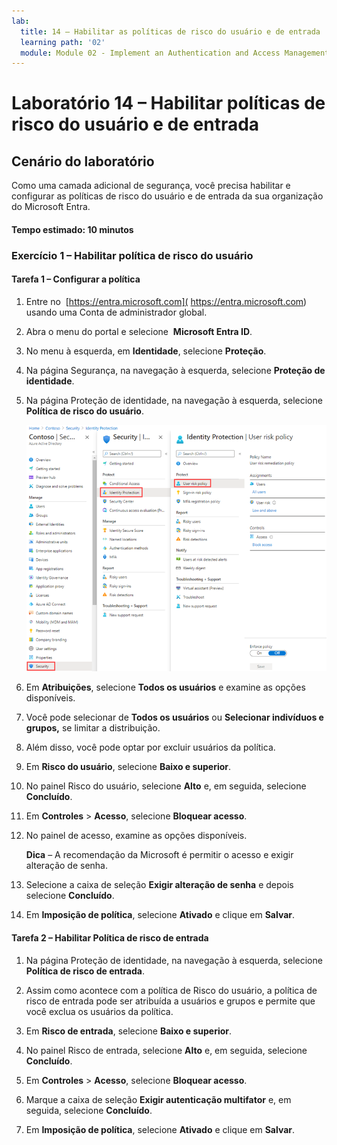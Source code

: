 ```yaml
---
lab:
  title: 14 – Habilitar as políticas de risco do usuário e de entrada
  learning path: '02'
  module: Module 02 - Implement an Authentication and Access Management Solution
---
```


# Laboratório 14 – Habilitar políticas de risco do usuário e de entrada

## Cenário do laboratório

Como uma camada adicional de segurança, você precisa habilitar e configurar as políticas de risco do usuário e de entrada da sua organização do Microsoft Entra.

#### Tempo estimado: 10 minutos


### Exercício 1 – Habilitar política de risco do usuário

#### Tarefa 1 – Configurar a política

1. Entre no  [https://entra.microsoft.com]( https://entra.microsoft.com) usando uma Conta de administrador global.

2. Abra o menu do portal e selecione  **Microsoft Entra ID**.

3. No menu à esquerda, em **Identidade**, selecione **Proteção**.

4. Na página Segurança, na navegação à esquerda, selecione **Proteção de identidade**.

5. Na página Proteção de identidade, na navegação à esquerda, selecione **Política de risco do usuário**.

    ![Imagem da tela exibindo a página de política de risco do usuário e o caminho de navegação realçado](./media/lp2-mod4-browse-to-identity-protection.png)

6. Em **Atribuições**, selecione **Todos os usuários** e examine as opções disponíveis.

7. Você pode selecionar de **Todos os usuários** ou **Selecionar indivíduos e grupos,** se limitar a distribuição.

8. Além disso, você pode optar por excluir usuários da política.

9. Em **Risco do usuário**, selecione **Baixo e superior**.

10. No painel Risco do usuário, selecione **Alto** e, em seguida, selecione **Concluído**.

11. Em **Controles** > **Acesso**, selecione **Bloquear acesso**.

12. No painel de acesso, examine as opções disponíveis.

    **Dica** – A recomendação da Microsoft é permitir o acesso e exigir alteração de senha.

13. Selecione a caixa de seleção **Exigir alteração de senha** e depois selecione **Concluído**.

14. Em **Imposição de política**, selecione **Ativado** e clique em **Salvar**.

#### Tarefa 2 – Habilitar Política de risco de entrada

1. Na página Proteção de identidade, na navegação à esquerda, selecione **Política de risco de entrada**.

2. Assim como acontece com a política de Risco do usuário, a política de risco de entrada pode ser atribuída a usuários e grupos e permite que você exclua os usuários da política.

3. Em **Risco de entrada**, selecione **Baixo e superior**.

4. No painel Risco de entrada, selecione **Alto** e, em seguida, selecione **Concluído**.

5. Em **Controles** > **Acesso**, selecione **Bloquear acesso**.

6. Marque a caixa de seleção **Exigir autenticação multifator** e, em seguida, selecione **Concluído**.

7. Em **Imposição de política**, selecione **Ativado** e clique em **Salvar**.
